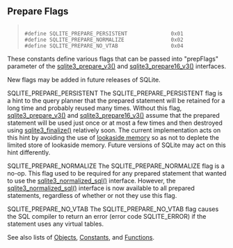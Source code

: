 ## Prepare Flags




> ```
> 
> #define SQLITE_PREPARE_PERSISTENT              0x01
> #define SQLITE_PREPARE_NORMALIZE               0x02
> #define SQLITE_PREPARE_NO_VTAB                 0x04
> 
> ```



These constants define various flags that can be passed into
"prepFlags" parameter of the [sqlite3\_prepare\_v3()](../c3ref/prepare.html) and
[sqlite3\_prepare16\_v3()](../c3ref/prepare.html) interfaces.


New flags may be added in future releases of SQLite.




SQLITE\_PREPARE\_PERSISTENT
The SQLITE\_PREPARE\_PERSISTENT flag is a hint to the query planner
that the prepared statement will be retained for a long time and
probably reused many times. Without this flag, [sqlite3\_prepare\_v3()](../c3ref/prepare.html)
and [sqlite3\_prepare16\_v3()](../c3ref/prepare.html) assume that the prepared statement will
be used just once or at most a few times and then destroyed using
[sqlite3\_finalize()](../c3ref/finalize.html) relatively soon. The current implementation acts
on this hint by avoiding the use of [lookaside memory](../malloc.html#lookaside) so as not to
deplete the limited store of lookaside memory. Future versions of
SQLite may act on this hint differently.



SQLITE\_PREPARE\_NORMALIZE
The SQLITE\_PREPARE\_NORMALIZE flag is a no\-op. This flag used
to be required for any prepared statement that wanted to use the
[sqlite3\_normalized\_sql()](../c3ref/expanded_sql.html) interface. However, the
[sqlite3\_normalized\_sql()](../c3ref/expanded_sql.html) interface is now available to all
prepared statements, regardless of whether or not they use this
flag.



SQLITE\_PREPARE\_NO\_VTAB
The SQLITE\_PREPARE\_NO\_VTAB flag causes the SQL compiler
to return an error (error code SQLITE\_ERROR) if the statement uses
any virtual tables.



See also lists of
 [Objects](../c3ref/objlist.html),
 [Constants](../c3ref/constlist.html), and
 [Functions](../c3ref/funclist.html).


